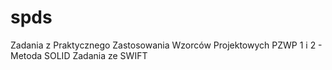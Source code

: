 # spds
Zadania z Praktycznego Zastosowania Wzorców Projektowych PZWP 1 i 2 - Metoda SOLID
Zadania ze SWIFT
